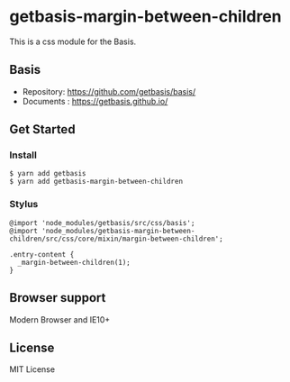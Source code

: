 # getbasis-margin-between-children
This is a css module for the Basis.

## Basis
* Repository: https://github.com/getbasis/basis/
* Documents : https://getbasis.github.io/

## Get Started

### Install
```
$ yarn add getbasis
$ yarn add getbasis-margin-between-children
```

### Stylus
```
@import 'node_modules/getbasis/src/css/basis';
@import 'node_modules/getbasis-margin-between-children/src/css/core/mixin/margin-between-children';

.entry-content {
  _margin-between-children(1);
}
```

## Browser support
Modern Browser and IE10+

## License
MIT License
